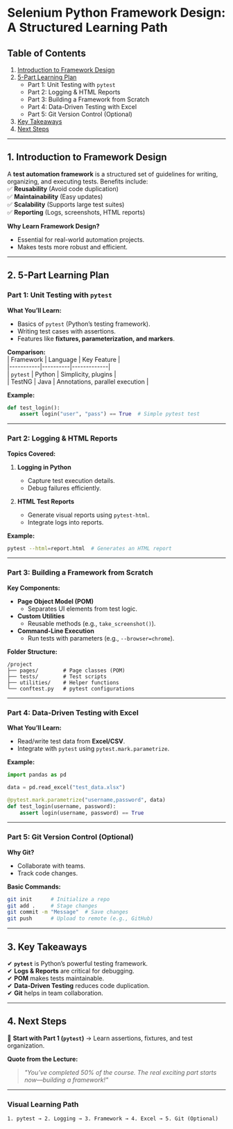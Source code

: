 # **Selenium Python Framework Design: A Structured Learning Path**  

## **Table of Contents**  
1. [Introduction to Framework Design](#1-introduction-to-framework-design)  
2. [5-Part Learning Plan](#2-5-part-learning-plan)  
   - Part 1: Unit Testing with `pytest`  
   - Part 2: Logging & HTML Reports  
   - Part 3: Building a Framework from Scratch  
   - Part 4: Data-Driven Testing with Excel  
   - Part 5: Git Version Control (Optional)  
3. [Key Takeaways](#3-key-takeaways)  
4. [Next Steps](#4-next-steps)  

---

## **1. Introduction to Framework Design**  
A **test automation framework** is a structured set of guidelines for writing, organizing, and executing tests. Benefits include:  
✅ **Reusability** (Avoid code duplication)  
✅ **Maintainability** (Easy updates)  
✅ **Scalability** (Supports large test suites)  
✅ **Reporting** (Logs, screenshots, HTML reports)  

**Why Learn Framework Design?**  
- Essential for real-world automation projects.  
- Makes tests more robust and efficient.  

---

## **2. 5-Part Learning Plan**  

### **Part 1: Unit Testing with `pytest`**  
**What You’ll Learn:**  
- Basics of `pytest` (Python’s testing framework).  
- Writing test cases with assertions.  
- Features like **fixtures, parameterization, and markers**.  

**Comparison:**  
| Framework | Language | Key Feature |  
|-----------|----------|-------------|  
| `pytest`  | Python   | Simplicity, plugins |  
| TestNG    | Java     | Annotations, parallel execution |  

**Example:**  
```python
def test_login():  
    assert login("user", "pass") == True  # Simple pytest test
```

---

### **Part 2: Logging & HTML Reports**  
**Topics Covered:**  
1. **Logging in Python**  
   - Capture test execution details.  
   - Debug failures efficiently.  

2. **HTML Test Reports**  
   - Generate visual reports using `pytest-html`.  
   - Integrate logs into reports.  

**Example:**  
```bash
pytest --html=report.html  # Generates an HTML report
```

---

### **Part 3: Building a Framework from Scratch**  
**Key Components:**  
- **Page Object Model (POM)**  
  - Separates UI elements from test logic.  
- **Custom Utilities**  
  - Reusable methods (e.g., `take_screenshot()`).  
- **Command-Line Execution**  
  - Run tests with parameters (e.g., `--browser=chrome`).  

**Folder Structure:**  
```
/project  
├── pages/        # Page classes (POM)  
├── tests/        # Test scripts  
├── utilities/    # Helper functions  
└── conftest.py   # pytest configurations  
```

---

### **Part 4: Data-Driven Testing with Excel**  
**What You’ll Learn:**  
- Read/write test data from **Excel/CSV**.  
- Integrate with `pytest` using `pytest.mark.parametrize`.  

**Example:**  
```python
import pandas as pd  

data = pd.read_excel("test_data.xlsx")  

@pytest.mark.parametrize("username,password", data)  
def test_login(username, password):  
    assert login(username, password) == True
```

---

### **Part 5: Git Version Control (Optional)**  
**Why Git?**  
- Collaborate with teams.  
- Track code changes.  

**Basic Commands:**  
```bash
git init      # Initialize a repo  
git add .     # Stage changes  
git commit -m "Message"  # Save changes  
git push      # Upload to remote (e.g., GitHub)  
```

---

## **3. Key Takeaways**  
✔ **`pytest`** is Python’s powerful testing framework.  
✔ **Logs & Reports** are critical for debugging.  
✔ **POM** makes tests maintainable.  
✔ **Data-Driven Testing** reduces code duplication.  
✔ **Git** helps in team collaboration.  

---

## **4. Next Steps**  
🚀 **Start with Part 1 (`pytest`)** → Learn assertions, fixtures, and test organization.  

**Quote from the Lecture:**  
> *"You’ve completed 50% of the course. The real exciting part starts now—building a framework!"*  

---

### **Visual Learning Path**  
```
1. pytest → 2. Logging → 3. Framework → 4. Excel → 5. Git (Optional)  
```

